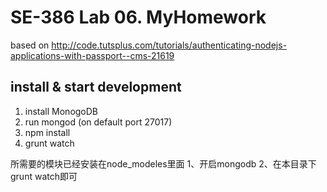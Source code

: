 # SE-386 Lab 06. MyHomework    

based on http://code.tutsplus.com/tutorials/authenticating-nodejs-applications-with-passport--cms-21619

## install & start development
1. install MonogoDB
2. run mongod (on default port 27017)
3. npm install
4. grunt watch

所需要的模块已经安装在node_modeles里面
1、开启mongodb
2、在本目录下grunt watch即可

